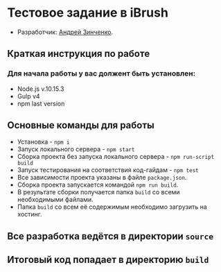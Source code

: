 # Тестовое задание в iBrush

* Разработчик: [Андрей Зинченко](https://github.com/ZinchAndrey).


## Краткая инструкция по работе
### Для начала работы у вас должент быть установлен:
* Node.js v.10.15.3
* Gulp v4
* npm last version
## Основные команды для работы
* Установка - `npm i`
* Запуск локального сервера - `npm start`
* Сборка проекта без запуска локального сервера - `npm run-script build`
* Запуск тестирования на соответствия код-гайдам - `npm test`
* Все зависимости проекта указаны в файле `package.json`.
* Сборка проекта  запускается командой `npm run build`.
* В результате сборки  получается папка `build` со всеми необходимыми файлами.
* Папка `build` со всем её содержимым необходимо загрузить на хостинг.

## Все разработка ведётся в директории `source`
## Итоговый код попадает в директорию `build`

